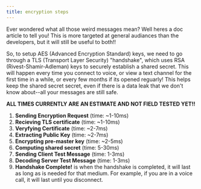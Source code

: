 ```yaml
---
title: encryption steps
---
```


Ever wondered what all those weird messages mean? Well heres a doc article to tell you! This is more targeted at general audiances than the developers, but it will still be useful to both!!

So, to setup AES (Advanced Encryption Standard) keys, we need to go through a TLS (Transport Layer Security) "handshake", which uses RSA (Rivest-Shamir-Adleman) keys to securely establish a shared secret. This will happen every time you connect to voice, or view a text channel for the first time in a while, or every few months if its opened reguarly! This helps keep the shared secret secret, even if there is a data leak that we don't know about--all your messages are still safe. 

**ALL TIMES CURRENTLY ARE AN ESTIMATE AND NOT FIELD TESTED YET!!** 

1. **Sending Encryption Request** (time: ~1-10ms)
2. **Recieving TLS certificate** (time:  ~1-10ms)
3. **Veryfying Certificate** (time: ~2-7ms)
4. **Extracting Public Key** (time: ~2-7ms)
5. **Encrypting pre-master key** (time: ~2-5ms)
6. **Computing shared secret** (time: 5-30ms)
7. **Sending Client Test Message** (time: 1-3ms)
8. **Decoding Server Test Message** (time: 1-3ms)
9. **Handshake Complete!** is when the handshake is completed, it will last as long as is needed for that medium. For example, if you are in a voice call, it will last until you disconnect. 

